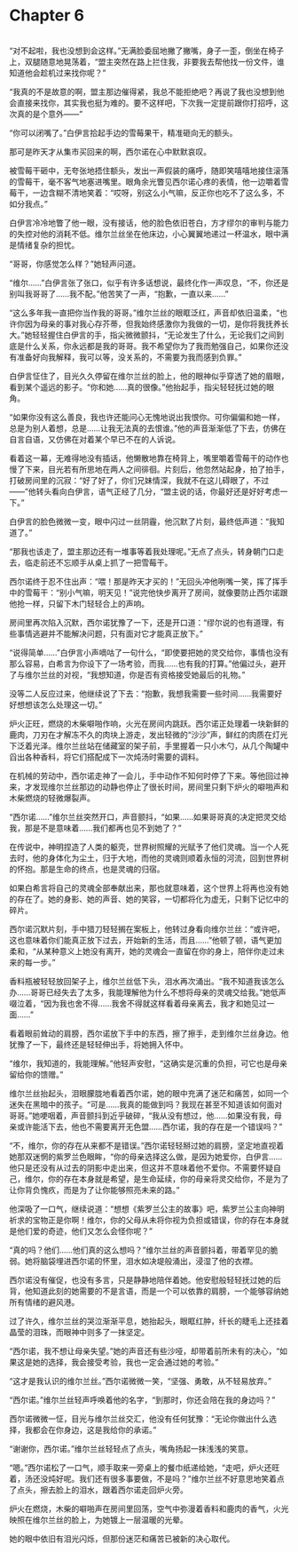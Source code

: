 # Chapter 6

<br>
“对不起啦，我也没想到会这样。”无满脸委屈地撇了撇嘴，身子一歪，倒坐在椅子上，双腿随意地晃荡着，“盟主突然在路上拦住我，非要我去帮他找一份文件，谁知道他会趁机过来找你呢？”

“我真的不是故意的啊，盟主那边催得紧，我总不能拒绝吧？再说了我也没想到他会直接来找你，其实我也挺为难的。要不这样吧，下次我一定提前跟你打招呼，这次真的是个意外——”

“你可以闭嘴了。”白伊言拾起手边的雪莓果干，精准砸向无的额头。

那可是昨天才从集市买回来的啊，西尔诺在心中默默哀叹。

被雪莓干砸中，无夸张地捂住额头，发出一声假装的痛呼，随即笑嘻嘻地接住滚落的雪莓干，毫不客气地塞进嘴里。眼角余光瞥见西尔诺心疼的表情，他一边嚼着雪莓干，一边含糊不清地笑着：“哎呀，别这么小气嘛，反正你也吃不了这么多，不如分我点。”

白伊言冷冷地瞥了他一眼，没有接话，他的脸色依旧苍白，方才缪尔的审判与能力的失控对他的消耗不低。维尔兰丝坐在他床边，小心翼翼地递过一杯温水，眼中满是情绪复杂的担忧。

“哥哥，你感觉怎么样？”她轻声问道。

“维尔……”白伊言张了张口，似乎有许多话想说，最终化作一声叹息，“不，你还是别叫我哥哥了……我不配。”他苦笑了一声，“抱歉，一直以来……”

“这么多年我一直把你当作我的哥哥。”维尔兰丝的眼眶泛红，声音却依旧温柔，“也许你因为母亲的事对我心存芥蒂，但我始终感激你为我做的一切，是你将我抚养长大。”她轻轻握住白伊言的手，指尖微微颤抖，“无论发生了什么，无论我们之间到底是什么关系，你永远都是我的哥哥。我不希望你为了我而勉强自己，如果你还没有准备好向我解释，我可以等，没关系的，不需要为我而感到负罪。”

白伊言怔住了，目光久久停留在维尔兰丝的脸上，他的眼神似乎穿透了她的眉眼，看到某个遥远的影子。“你和她……真的很像。”他抬起手，指尖轻轻抚过她的眼角。

“如果你没有这么善良，我也许还能问心无愧地说出我恨你。可你偏偏和她一样，总是为别人着想，总是……让我无法真的去恨谁。”他的声音渐渐低了下去，仿佛在自言自语，又仿佛在对着某个早已不在的人诉说。

看着这一幕，无难得地没有插话，他懒散地靠在椅背上，嘴里嚼着雪莓干的动作也慢了下来，目光若有所思地在两人之间徘徊。片刻后，他忽然站起身，拍了拍手，打破房间里的沉寂：“好了好了，你们兄妹情深，我就不在这儿碍眼了，不过——”他转头看向白伊言，语气正经了几分，“盟主说的话，你最好还是好好考虑一下。”

白伊言的脸色微微一变，眼中闪过一丝阴霾，他沉默了片刻，最终低声道：“我知道了。”

“那我也该走了，盟主那边还有一堆事等着我处理呢。”无点了点头，转身朝门口走去，临走前还不忘顺手从桌上抓了一把雪莓干。

西尔诺终于忍不住出声：“喂！那是昨天才买的！”无回头冲他咧嘴一笑，挥了挥手中的雪莓干：“别小气嘛，明天见！”说完他快步离开了房间，就像要防止西尔诺跟他抢一样，只留下木门轻轻合上的声响。

房间里再次陷入沉默，西尔诺犹豫了一下，还是开口道：“缪尔说的也有道理，有些事情逃避并不能解决问题，只有面对它才能真正放下。”

“说得简单……”白伊言小声嘀咕了一句什么，“即使要把她的灵交给你，事情也没有那么容易，白希言为你设下了一场考验，而我……也有我的打算。”他偏过头，避开了与维尔兰丝的对视，“我想知道，你是否有资格接受她最后的礼物。”

没等二人反应过来，他继续说了下去：“抱歉，我想我需要一些时间……我需要好好想想该怎么处理这一切。”

炉火正旺，燃烧的木柴噼啪作响，火光在房间内跳跃。西尔诺正处理着一块新鲜的鹿肉，刀刃在才解冻不久的肉块上游走，发出轻微的“沙沙”声，鲜红的肉质在灯光下泛着光泽。维尔兰丝站在储藏室的架子前，手里握着一只小木勺，从几个陶罐中舀出各种香料，将它们搭配成下一次炖汤时需要的调料。

在机械的劳动中，西尔诺走神了一会儿，手中动作不知何时停了下来。等他回过神来，才发现维尔兰丝那边的动静也停止了很长时间，房间里只剩下炉火的噼啪声和木柴燃烧的轻微爆裂声。

“西尔诺……”维尔兰丝突然开口，声音颤抖，“如果……如果哥哥真的决定把灵交给我，那是不是意味着……我们都再也见不到她了？”

在传说中，神明捏造了人类的躯壳，世界树照耀的光赋予了他们灵魂。当一个人死去时，他的身体化为尘土，归于大地，而他的灵魂则顺着永恒的河流，回到世界树的怀抱。那是生命的终点，也是灵魂的归宿。

如果白希言将自己的灵魂全部奉献出来，那也就意味着，这个世界上将再也没有她的存在了。她的身影、她的声音、她的笑容，一切都将化为虚无，只剩下记忆中的碎片。

西尔诺沉默片刻，手中猎刀轻轻搁在案板上，他转过身看向维尔兰丝：“或许吧，这也意味着你们能真正放下过去，开始新的生活，而且……”他顿了顿，语气更加柔和，“从某种意义上她没有离开，她的灵魂会一直留在你的身上，陪伴你走过未来的每一步。”

香料瓶被轻轻放回架子上，维尔兰丝低下头，泪水再次涌出。“我不知道我该怎么办……哥哥已经失去了太多，我能理解他为什么不想将母亲的灵魂交给我。”她低声啜泣着，“因为我也舍不得……我舍不得就这样看着母亲离去，我才和她见过一面……”

看着眼前耸动的肩膀，西尔诺放下手中的东西，擦了擦手，走到维尔兰丝身边。他犹豫了一下，最终还是轻轻伸出手，将她拥入怀中。

“维尔，我知道的，我能理解。”他轻声安慰，“这确实是沉重的负担，可它也是母亲留给你的馈赠。”

维尔兰丝抬起头，泪眼朦胧地看着西尔诺，她的眼中充满了迷茫和痛苦，如同一个迷失在黑暗中的孩子。“可是……我真的能做到吗？我现在甚至不知道该如何面对哥哥。”她哽咽着，声音颤抖到近乎破碎，“我从没有想过，他……如果没有我，母亲或许能活下去，他也不需要离开无色盟……西尔诺，我的存在是一个错误吗？”

“不，维尔，你的存在从来都不是错误。”西尔诺轻轻掰过她的肩膀，坚定地直视着她那双迷惘的紫罗兰色眼眸，“你的母亲选择这么做，是因为她爱你，白伊言……他只是还没有从过去的阴影中走出来，但这并不意味着他不爱你。不需要怀疑自己，维尔，你的存在本身就是希望，是生命延续，你的母亲将灵交给你，不是为了让你背负愧疚，而是为了让你能够照亮未来的路。”

他深吸了一口气，继续说道：“想想《紫罗兰公主的故事》吧，紫罗兰公主向神明祈求的宝物正是你啊！维尔，你的父母从未将你视为负担或错误，你的存在本身就是他们爱的奇迹，他们又怎么会怪你呢？”

“真的吗？他们……他们真的这么想吗？”维尔兰丝的声音颤抖着，带着罕见的脆弱。她将脑袋埋进西尔诺的怀里，泪水如决堤般涌出，浸湿了他的衣襟。

西尔诺没有催促，也没有多言，只是静静地陪伴着她。他安慰般轻轻抚过她的后背，他知道此刻的她需要的不是言语，而是一个可以依靠的肩膀，一个能够容纳她所有情绪的避风港。

过了许久，维尔兰丝的哭泣渐渐平息，她抬起头，眼眶红肿，纤长的睫毛上还挂着晶莹的泪珠，而眼神中则多了一抹坚定。

“西尔诺，我不想让母亲失望。”她的声音还有些沙哑，却带着前所未有的决心，“如果这是她的选择，我会接受考验，我也一定会通过她的考验。”

“这才是我认识的维尔兰丝。”西尔诺微微一笑，“坚强、勇敢，从不轻易放弃。”

“西尔诺。”维尔兰丝轻声呼唤着他的名字，“到那时，你还会陪在我的身边吗？”

西尔诺微微一怔，目光与维尔兰丝交汇，他没有任何犹豫：“无论你做出什么选择，我都会在你身边，这是我给你的承诺。”

“谢谢你，西尔诺。”维尔兰丝轻轻点了点头，嘴角扬起一抹浅浅的笑意。

“嗯。”西尔诺松了一口气，顺手取来一旁桌上的餐巾纸递给她，“走吧，炉火还旺着，汤还没炖好呢。我们还有很多事要做，不是吗？”维尔兰丝不好意思地笑着点了点头，擦去脸上的泪水，跟着西尔诺走回炉火旁。

炉火在燃烧，木柴的噼啪声在房间里回荡，空气中弥漫着香料和鹿肉的香气，火光映照在维尔兰丝的脸上，为她镀上一层温暖的光晕。

她的眼中依旧有泪光闪烁，但那份迷茫和痛苦已被新的决心取代。
